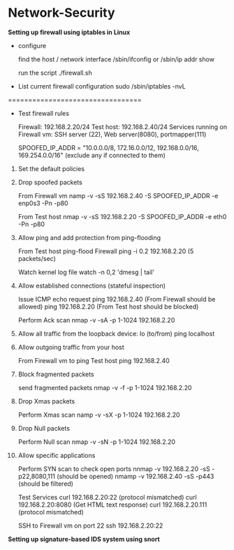 # Network-Security

**Setting up firewall using iptables in Linux**

* configure

  find the host / network interface
  /sbin/ifconfig or /sbin/ip addr show

  run the script
  ./firewall.sh

* List current firewall configuration
  sudo /sbin/iptables -nvL

=================================
* Test firewall rules

  Firewall: 192.168.2.20/24
  Test host: 192.168.2.40/24
  Services running on Firewall vm: SSH server (22), Web server(8080), portmapper(111)

  SPOOFED_IP_ADDR = "10.0.0.0/8, 172.16.0.0/12, 192.168.0.0/16, 169.254.0.0/16" (exclude any if connected to them)

1. Set the default policies

2. Drop spoofed packets

   From Firewall vm
   namp -v -sS 192.168.2.40 -S SPOOFED_IP_ADDR -e enp0s3 -Pn -p80

   From Test host
   nmap -v -sS 192.168.2.20 -S SPOOFED_IP_ADDR -e eth0 -Pn -p80 


3. Allow ping and add protection from ping-flooding

   From Test host ping-flood Firewall
   ping -i 0.2 192.168.2.20 (5 packets/sec)

   Watch kernel log file
   watch -n 0,2 'dmesg | tail'


4. Allow established connections (stateful inspection)

   Issue ICMP echo request 
   ping 192.168.2.40 (From Firewall should be allowed)
   ping 192.168.2.20 (From Test host should be blocked)

   Perform Ack scan
   nmap -v -sA -p 1-1024 192.168.2.20


5. Allow all traffic from the loopback device: lo (to/from)
   ping localhost


6. Allow outgoing traffic from your host

   From Firewall vm to ping Test host
   ping 192.168.2.40


7. Block fragmented packets

   send fragmented packets
   nmap -v -f -p 1-1024 192.168.2.20

8. Drop Xmas packets

   Perform Xmas scan
   namp -v -sX -p 1-1024 192.168.2.20

9. Drop Null packets

   Perform Null scan
   nmap -v -sN -p 1-1024 192.168.2.20

10. Allow specific applications

    Perform SYN scan to check open ports
    nnmap -v 192.168.2.20 -sS -p22,8080,111 (should be opened)
    nmamp -v 192.168.2.40 -sS -p443 (should be filtered)

    Test Services
    curl 192.168.2.20:22 (protocol mismatched)
    curl 192.168.2.20:8080 (Get HTML text response)
    curl 192.168.2.20.111 (protocol mismatched)

    SSH to Firewall vm on port 22
    ssh 192.168.2.20:22
  



**Setting up signature-based IDS system using snort**
